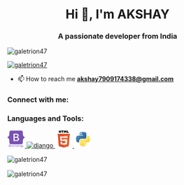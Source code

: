 <h1 align="center">Hi 👋, I'm AKSHAY</h1>
<h3 align="center">A passionate developer from India</h3>

<p align="left"> <img src="https://komarev.com/ghpvc/?username=galetrion47&label=Profile%20views&color=0e75b6&style=flat" alt="galetrion47" /> </p>

<p align="left"> <a href="https://github.com/ryo-ma/github-profile-trophy"><img src="https://github-profile-trophy.vercel.app/?username=galetrion47" alt="galetrion47" /></a> </p>

- 📫 How to reach me **akshay7909174338@gmail.com**

<h3 align="left">Connect with me:</h3>
<p align="left">
</p>

<h3 align="left">Languages and Tools:</h3>
<p align="left"> <a href="https://getbootstrap.com" target="_blank" rel="noreferrer"> <img src="https://raw.githubusercontent.com/devicons/devicon/master/icons/bootstrap/bootstrap-plain-wordmark.svg" alt="bootstrap" width="40" height="40"/> </a> <a href="https://www.djangoproject.com/" target="_blank" rel="noreferrer"> <img src="https://cdn.worldvectorlogo.com/logos/django.svg" alt="django" width="40" height="40"/> </a> <a href="https://www.w3.org/html/" target="_blank" rel="noreferrer"> <img src="https://raw.githubusercontent.com/devicons/devicon/master/icons/html5/html5-original-wordmark.svg" alt="html5" width="40" height="40"/> </a> <a href="https://www.python.org" target="_blank" rel="noreferrer"> <img src="https://raw.githubusercontent.com/devicons/devicon/master/icons/python/python-original.svg" alt="python" width="40" height="40"/> </a> </p>

<p><img align="center" src="https://github-readme-stats.vercel.app/api/top-langs?username=galetrion47&show_icons=true&locale=en&layout=compact" alt="galetrion47" /></p>

<p><img align="center" src="https://github-readme-streak-stats.herokuapp.com/?user=galetrion47&" alt="galetrion47" /></p>
